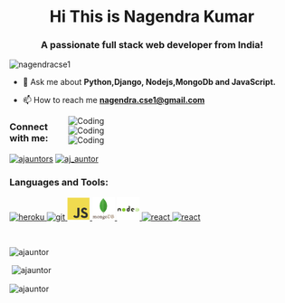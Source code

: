<h1 align="center">Hi This is Nagendra Kumar</h1>
<h3 align="center">A passionate full stack web developer from India!</h3>

<p align="left"> <img src="https://komarev.com/ghpvc/?username=nagendracse1&label=Profile%20views&color=0e75b6&style=flat" alt="nagendracse1" /> </p>
<!-- 
<p align="left"> <a href="https://twitter.com/ajauntors" target="blank"><img src="https://img.shields.io/twitter/follow/ajauntors?logo=twitter&style=for-the-badge" alt="ajauntors" /></a> </p> -->

- 💬 Ask me about **Python,Django, Nodejs,MongoDb and JavaScript.**

- 📫 How to reach me **nagendra.cse1@gmail.com**

<img align="right" alt="Coding" width="400" src="https://i.ibb.co/MSnT9mR/Nagendra.gif">
<img align="right" alt="Coding" width="400" src="https://i.ibb.co/MSnT9mR/Nagendra.gif">
<img align="right" alt="Coding" width="400" src="https://i.ibb.co/n3C0yVy/AJ-2.gif">

<h3 align="left">Connect with me:</h3>
<p align="left">

<a href="https://www.linkedin.com/in/nagendra-kumar-ab691515b/" target="blank"><img align="center" src="https://cdn.jsdelivr.net/npm/simple-icons@3.0.1/icons/linkedin.svg" alt="ajauntors" height="30" width="40" /></a>
<a href="https://nagendrak.herokuapp.com/" target="blank"><img align="center" src="https://cdn.jsdelivr.net/npm/simple-icons@3.0.1/icons/hackerrank.svg" alt="aj_auntor" height="30" width="40" /></a>
</p>
<h3 align="left">Languages and Tools:</h3>
<p align="left"> <a href="https://devcenter.heroku.com/" target="_blank"> <img src="https://www.vectorlogo.zone/util/preview.html?image=/logos/heroku/heroku-icon.svg" alt="heroku" width="40" height="40"/> </a> <a href="https://git-scm.com/" target="_blank"> <img src="https://www.vectorlogo.zone/logos/git-scm/git-scm-icon.svg" alt="git" width="40" height="40"/> </a> <a href="https://developer.mozilla.org/en-US/docs/Web/JavaScript" target="_blank"> <img src="https://raw.githubusercontent.com/devicons/devicon/master/icons/javascript/javascript-original.svg" alt="javascript" width="40" height="40"/> </a> <a href="https://www.mongodb.com/" target="_blank"> <img src="https://raw.githubusercontent.com/devicons/devicon/master/icons/mongodb/mongodb-original-wordmark.svg" alt="mongodb" width="40" height="40"/> </a> <a href="https://nodejs.org" target="_blank"> <img src="https://raw.githubusercontent.com/devicons/devicon/master/icons/nodejs/nodejs-original-wordmark.svg" alt="nodejs" width="40" height="40"/> </a> <a href="https://nodejs.org/" target="_blank"> <img src="https://www.vectorlogo.zone/util/preview.html?image=/logos/nodejs/nodejs-icon.svg" alt="react" width="40" height="40"/> </a> <a href="https://www.djangoproject.com/start/overview/" target="_blank"> <img src="https://www.vectorlogo.zone/util/preview.html?image=/logos/djangoproject/djangoproject-icon.svg" alt="react" width="40" height="40"/> </a> </p>
<br>
<p><img align="left" src="https://github-readme-stats.vercel.app/api/top-langs?username=ajauntor&show_icons=true&locale=en&layout=compact" alt="ajauntor" /></p>
<br>
<p>&nbsp;<img align="center" src="https://github-readme-stats.vercel.app/api?username=ajauntor&show_icons=true&locale=en" alt="ajauntor" /></p>

<p><img align="center" src="https://github-readme-streak-stats.herokuapp.com/?user=ajauntor&" alt="ajauntor" /></p>
